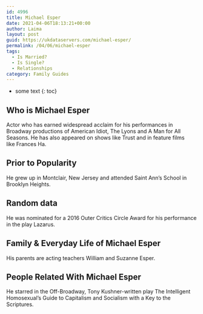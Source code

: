 ```yaml
---
id: 4996
title: Michael Esper
date: 2021-04-06T18:13:21+00:00
author: Laima
layout: post
guid: https://ukdataservers.com/michael-esper/
permalink: /04/06/michael-esper
tags:
  - Is Married?
  - Is Single?
  - Relationships
category: Family Guides
---
```


* some text
{: toc}


## Who is Michael Esper
                  
                  
                  
Actor who has earned widespread acclaim for his performances in Broadway productions of American Idiot, The Lyons and A Man for All Seasons. He has also appeared on shows like Trust and in feature films like Frances Ha.
                  
              
            
              
            
                
                
                
## Prior to Popularity
                  
                  
                  
He grew up in Montclair, New Jersey and attended Saint Ann&#8217;s School in Brooklyn Heights.
                  
              
            
              
            
                
                
                
## Random data
                  
                  
                  
He was nominated for a 2016 Outer Critics Circle Award for his performance in the play Lazarus.
                  
              
            
              
            
                
                
                
## Family & Everyday Life of Michael Esper
                  
                  
                  
His parents are acting teachers William and Suzanne Esper. 
                  
              
            
              
            
                
                
                
## People Related With Michael Esper
                  
                  
                  
He starred in the Off-Broadway, Tony Kushner-written play The Intelligent Homosexual&#8217;s Guide to Capitalism and Socialism with a Key to the Scriptures.
                  
              
            
              
            
                
              
            
              
              
            
            
              
            
          
          
          